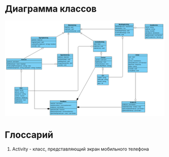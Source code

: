 # Диаграмма классов  

![Диаграмма классов](https://github.com/dimin7226/fixmycar-mobile/blob/main/docs/Diagrams/Images/ClassDiagram.png) 

# Глоссарий

1. Activity - класс, представляющий экран мобильного телефона